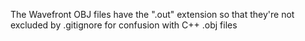 The Wavefront OBJ files have the ".out" extension so that they're not excluded by .gitignore for confusion with C++ .obj files